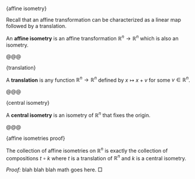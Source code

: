 {affine isometry}

Recall that an affine transformation can be characterized as a linear map followed by a translation.

An **affine isometry** is an affine transformation $\mathbb{R}^n \to \mathbb{R}^n$ which is also an isometry.

@@@

{translation}

A **translation** is any function $\mathbb{R}^n \to \mathbb{R}^n$ defined by $x \mapsto x + v$ for some $v \in \mathbb{R}^n$.

@@@

{central isometry}

A **central isometry** is an isometry of $\mathbb{R}^n$ that fixes the origin.

@@@

{affine isometries proof}

The collection of affine isometries on $\mathbb{R}^n$ is exactly the collection of compositions $t \circ k$ where $t$ is a translation of $\mathbb{R}^n$ and $k$ is a central isometry.

*Proof:* blah blah blah math goes here. $\Box$
